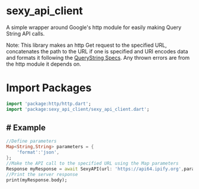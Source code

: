 # sexy_api_client

A simple wrapper around Google's http module for easily making Query String API calls.

Note: This library makes an http Get request to the specified URL, concatenates the path to the URL if one is specified and URI encodes data and formats it following the [QueryString Specs](https://en.wikipedia.org/wiki/Query_string). Any thrown errors are from the http module it depends on.

# Import Packages

~~~dart
import 'package:http/http.dart';
import 'package:sexy_api_client/sexy_api_client.dart';
~~~



## # Example

~~~dart
//Define parameters
Map<String,String> parameters = {
	'format':'json',
};
//Make the API call to the specified URL using the Map parameters
Response myResponse = await SexyAPI(url: 'https://api64.ipify.org',parameters: parameters).call();
//Print the server response
print(myResponse.body);
~~~

